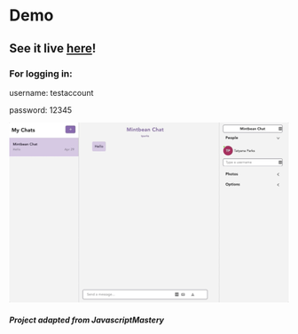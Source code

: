 # Demo

## See it live <a href="https://tparks18.github.io/Chat_Application/">here</a>!

### For logging in:

username: testaccount

password: 12345

![](chatappgif.gif)

##### Project adapted from JavascriptMastery

